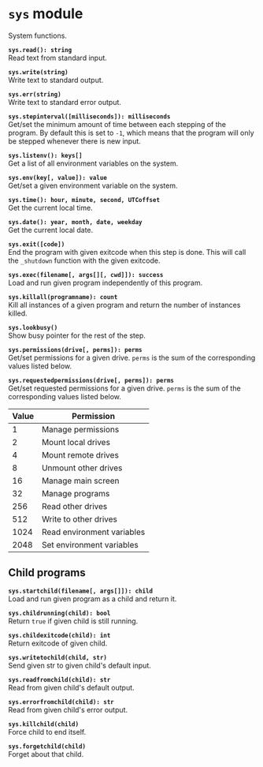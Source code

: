 `sys` module
============
System functions.

**`sys.read(): string`**  
Read text from standard input.

**`sys.write(string)`**  
Write text to standard output.

**`sys.err(string)`**  
Write text to standard error output.

**`sys.stepinterval([milliseconds]): milliseconds`**  
Get/set the minimum amount of time between each stepping of the program. By default this is set to `-1`, which means that the program will only be stepped whenever there is new input.

**`sys.listenv(): keys[]`**  
Get a list of all environment variables on the system.

**`sys.env(key[, value]): value`**  
Get/set a given environment variable on the system.

**`sys.time(): hour, minute, second, UTCoffset`**  
Get the current local time.

**`sys.date(): year, month, date, weekday`**  
Get the current local date.

**`sys.exit([code])`**  
End the program with given exitcode when this step is done. This will call the `_shutdown` function with the given exitcode.

**`sys.exec(filename[, args[][, cwd]]): success`**  
Load and run given program independently of this program.

**`sys.killall(programname): count`**  
Kill all instances of a given program and return the number of instances killed.

**`sys.lookbusy()`**  
Show busy pointer for the rest of the step.

**`sys.permissions(drive[, perms]): perms`**  
Get/set permissions for a given drive. `perms` is the sum of the corresponding values listed below.

**`sys.requestedpermissions(drive[, perms]): perms`**  
Get/set requested permissions for a given drive. `perms` is the sum of the corresponding values listed below.

Value | Permission
------|-----------
1 | Manage permissions
2 | Mount local drives
4 | Mount remote drives
8 | Unmount other drives
16 | Manage main screen
32 | Manage programs
256 | Read other drives
512 | Write to other drives
1024 | Read environment variables
2048 | Set environment variables

Child programs
--------------
**`sys.startchild(filename[, args[]]): child`**  
Load and run given program as a child and return it.

**`sys.childrunning(child): bool`**  
Return `true` if given child is still running.

**`sys.childexitcode(child): int`**  
Return exitcode of given child.

**`sys.writetochild(child, str)`**  
Send given str to given child's default input.

**`sys.readfromchild(child): str`**  
Read from given child's default output.

**`sys.errorfromchild(child): str`**  
Read from given child's error output.

**`sys.killchild(child)`**  
Force child to end itself.

**`sys.forgetchild(child)`**  
Forget about that child.
